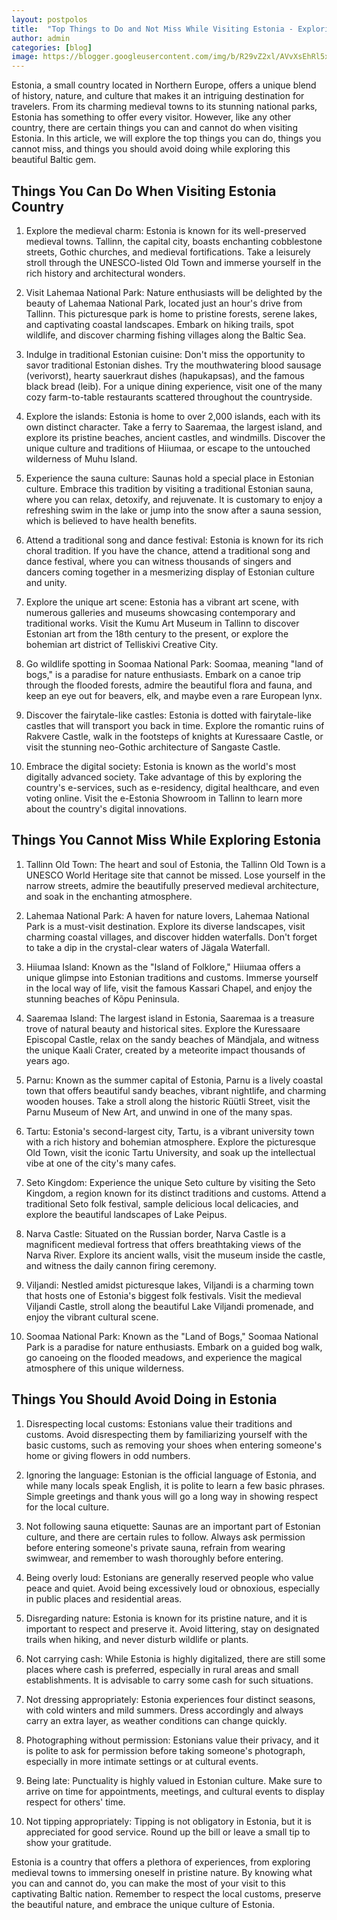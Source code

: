 ```yaml
---
layout: postpolos
title:  "Top Things to Do and Not Miss While Visiting Estonia - Exploring History, Nature, and Culture"
author: admin
categories: [blog]
image: https://blogger.googleusercontent.com/img/b/R29vZ2xl/AVvXsEhRl5xMB61fMW-gDHNK23kNlgj3w0deGui2M9G2NnEq1fgWZsMsihODBlEn2gVrE-P5W-6Qi3Qh8Q69bKo8nUSVC_ib0HoBlCgeIHxntFUNflYOIFgu10ctt3tj4UG-i3iuhpWSvk2ocXBfB0EmNybCymKNl__BHxnodZ9V_wmF3e4ckcomEyezNR3Sv1U/s1600/Greicy%20Mariana.jpg
---
```





<p>Estonia, a small country located in Northern Europe, offers a unique blend of history, nature, and culture that makes it an intriguing destination for travelers. From its charming medieval towns to its stunning national parks, Estonia has something to offer every visitor. However, like any other country, there are certain things you can and cannot do when visiting Estonia. In this article, we will explore the top things you can do, things you cannot miss, and things you should avoid doing while exploring this beautiful Baltic gem.</p>
<h2>Things You Can Do When Visiting Estonia Country</h2>
<ol>
<li>
<p>Explore the medieval charm: Estonia is known for its well-preserved medieval towns. Tallinn, the capital city, boasts enchanting cobblestone streets, Gothic churches, and medieval fortifications. Take a leisurely stroll through the UNESCO-listed Old Town and immerse yourself in the rich history and architectural wonders.</p>
</li>
<li>
<p>Visit Lahemaa National Park: Nature enthusiasts will be delighted by the beauty of Lahemaa National Park, located just an hour's drive from Tallinn. This picturesque park is home to pristine forests, serene lakes, and captivating coastal landscapes. Embark on hiking trails, spot wildlife, and discover charming fishing villages along the Baltic Sea.</p>
</li>
<li>
<p>Indulge in traditional Estonian cuisine: Don't miss the opportunity to savor traditional Estonian dishes. Try the mouthwatering blood sausage (verivorst), hearty sauerkraut dishes (hapukapsas), and the famous black bread (leib). For a unique dining experience, visit one of the many cozy farm-to-table restaurants scattered throughout the countryside.</p>
</li>
<li>
<p>Explore the islands: Estonia is home to over 2,000 islands, each with its own distinct character. Take a ferry to Saaremaa, the largest island, and explore its pristine beaches, ancient castles, and windmills. Discover the unique culture and traditions of Hiiumaa, or escape to the untouched wilderness of Muhu Island.</p>
</li>
<li>
<p>Experience the sauna culture: Saunas hold a special place in Estonian culture. Embrace this tradition by visiting a traditional Estonian sauna, where you can relax, detoxify, and rejuvenate. It is customary to enjoy a refreshing swim in the lake or jump into the snow after a sauna session, which is believed to have health benefits.</p>
</li>
<li>
<p>Attend a traditional song and dance festival: Estonia is known for its rich choral tradition. If you have the chance, attend a traditional song and dance festival, where you can witness thousands of singers and dancers coming together in a mesmerizing display of Estonian culture and unity.</p>
</li>
<li>
<p>Explore the unique art scene: Estonia has a vibrant art scene, with numerous galleries and museums showcasing contemporary and traditional works. Visit the Kumu Art Museum in Tallinn to discover Estonian art from the 18th century to the present, or explore the bohemian art district of Telliskivi Creative City.</p>
</li>
<li>
<p>Go wildlife spotting in Soomaa National Park: Soomaa, meaning &quot;land of bogs,&quot; is a paradise for nature enthusiasts. Embark on a canoe trip through the flooded forests, admire the beautiful flora and fauna, and keep an eye out for beavers, elk, and maybe even a rare European lynx.</p>
</li>
<li>
<p>Discover the fairytale-like castles: Estonia is dotted with fairytale-like castles that will transport you back in time. Explore the romantic ruins of Rakvere Castle, walk in the footsteps of knights at Kuressaare Castle, or visit the stunning neo-Gothic architecture of Sangaste Castle.</p>
</li>
<li>
<p>Embrace the digital society: Estonia is known as the world's most digitally advanced society. Take advantage of this by exploring the country's e-services, such as e-residency, digital healthcare, and even voting online. Visit the e-Estonia Showroom in Tallinn to learn more about the country's digital innovations.</p>
</li>
</ol>
<h2>Things You Cannot Miss While Exploring Estonia</h2>
<ol>
<li>
<p>Tallinn Old Town: The heart and soul of Estonia, the Tallinn Old Town is a UNESCO World Heritage site that cannot be missed. Lose yourself in the narrow streets, admire the beautifully preserved medieval architecture, and soak in the enchanting atmosphere.</p>
</li>
<li>
<p>Lahemaa National Park: A haven for nature lovers, Lahemaa National Park is a must-visit destination. Explore its diverse landscapes, visit charming coastal villages, and discover hidden waterfalls. Don't forget to take a dip in the crystal-clear waters of Jägala Waterfall.</p>
</li>
<li>
<p>Hiiumaa Island: Known as the &quot;Island of Folklore,&quot; Hiiumaa offers a unique glimpse into Estonian traditions and customs. Immerse yourself in the local way of life, visit the famous Kassari Chapel, and enjoy the stunning beaches of Kõpu Peninsula.</p>
</li>
<li>
<p>Saaremaa Island: The largest island in Estonia, Saaremaa is a treasure trove of natural beauty and historical sites. Explore the Kuressaare Episcopal Castle, relax on the sandy beaches of Mändjala, and witness the unique Kaali Crater, created by a meteorite impact thousands of years ago.</p>
</li>
<li>
<p>Parnu: Known as the summer capital of Estonia, Parnu is a lively coastal town that offers beautiful sandy beaches, vibrant nightlife, and charming wooden houses. Take a stroll along the historic Rüütli Street, visit the Parnu Museum of New Art, and unwind in one of the many spas.</p>
</li>
<li>
<p>Tartu: Estonia's second-largest city, Tartu, is a vibrant university town with a rich history and bohemian atmosphere. Explore the picturesque Old Town, visit the iconic Tartu University, and soak up the intellectual vibe at one of the city's many cafes.</p>
</li>
<li>
<p>Seto Kingdom: Experience the unique Seto culture by visiting the Seto Kingdom, a region known for its distinct traditions and customs. Attend a traditional Seto folk festival, sample delicious local delicacies, and explore the beautiful landscapes of Lake Peipus.</p>
</li>
<li>
<p>Narva Castle: Situated on the Russian border, Narva Castle is a magnificent medieval fortress that offers breathtaking views of the Narva River. Explore its ancient walls, visit the museum inside the castle, and witness the daily cannon firing ceremony.</p>
</li>
<li>
<p>Viljandi: Nestled amidst picturesque lakes, Viljandi is a charming town that hosts one of Estonia's biggest folk festivals. Visit the medieval Viljandi Castle, stroll along the beautiful Lake Viljandi promenade, and enjoy the vibrant cultural scene.</p>
</li>
<li>
<p>Soomaa National Park: Known as the &quot;Land of Bogs,&quot; Soomaa National Park is a paradise for nature enthusiasts. Embark on a guided bog walk, go canoeing on the flooded meadows, and experience the magical atmosphere of this unique wilderness.</p>
</li>
</ol>
<h2>Things You Should Avoid Doing in Estonia</h2>
<ol>
<li>
<p>Disrespecting local customs: Estonians value their traditions and customs. Avoid disrespecting them by familiarizing yourself with the basic customs, such as removing your shoes when entering someone's home or giving flowers in odd numbers.</p>
</li>
<li>
<p>Ignoring the language: Estonian is the official language of Estonia, and while many locals speak English, it is polite to learn a few basic phrases. Simple greetings and thank yous will go a long way in showing respect for the local culture.</p>
</li>
<li>
<p>Not following sauna etiquette: Saunas are an important part of Estonian culture, and there are certain rules to follow. Always ask permission before entering someone's private sauna, refrain from wearing swimwear, and remember to wash thoroughly before entering.</p>
</li>
<li>
<p>Being overly loud: Estonians are generally reserved people who value peace and quiet. Avoid being excessively loud or obnoxious, especially in public places and residential areas.</p>
</li>
<li>
<p>Disregarding nature: Estonia is known for its pristine nature, and it is important to respect and preserve it. Avoid littering, stay on designated trails when hiking, and never disturb wildlife or plants.</p>
</li>
<li>
<p>Not carrying cash: While Estonia is highly digitalized, there are still some places where cash is preferred, especially in rural areas and small establishments. It is advisable to carry some cash for such situations.</p>
</li>
<li>
<p>Not dressing appropriately: Estonia experiences four distinct seasons, with cold winters and mild summers. Dress accordingly and always carry an extra layer, as weather conditions can change quickly.</p>
</li>
<li>
<p>Photographing without permission: Estonians value their privacy, and it is polite to ask for permission before taking someone's photograph, especially in more intimate settings or at cultural events.</p>
</li>
<li>
<p>Being late: Punctuality is highly valued in Estonian culture. Make sure to arrive on time for appointments, meetings, and cultural events to display respect for others' time.</p>
</li>
<li>
<p>Not tipping appropriately: Tipping is not obligatory in Estonia, but it is appreciated for good service. Round up the bill or leave a small tip to show your gratitude.</p>
</li>
</ol>
<p>Estonia is a country that offers a plethora of experiences, from exploring medieval towns to immersing oneself in pristine nature. By knowing what you can and cannot do, you can make the most of your visit to this captivating Baltic nation. Remember to respect the local customs, preserve the beautiful nature, and embrace the unique culture of Estonia.</p>



<div style="height:1px;" >
<a id="show_id" onclick="document.getElementById('spoiler_id').style.display=''; document.getElementById('show_id').style.display='none';"></a><span id="spoiler_id" style="display: none;"><a class="link" onclick="document.getElementById('spoiler_id').style.display='none'; document.getElementById('show_id').style.display='';"></a>
<div style="background-color: rgba(0, 0, 0, 0); margin: 1px;">
<div class="smallfont"><i><span style="font-size: 16px; font-weight: bold; margin-right: 3px;"></span></i><input onclick="if (this.parentNode.parentNode.getElementsByTagName('div')[1].getElementsByTagName('div')[0].style.display != '') { this.parentNode.parentNode.getElementsByTagName('div')[1].getElementsByTagName('div')[0].style.display = ''; this.innerText = ''; this.value = 'Hide'; } else { this.parentNode.parentNode.getElementsByTagName('div')[1].getElementsByTagName('div')[0].style.display = 'none'; this.innerText = ''; this.value = 'new posts'; }" style="background-color: #00000000; font-size: 16px; width: auto;" type="button" value="new posts" />
</div>
<div class="alt2" style="background-color: rgba(255, 255, 255, 0); margin: 0px; padding: 0px;">
<div style="display: none;" loading="lazy">



 
itziarituno
Itziar Ituño (OFIZIAL)
hero_ft 
hero_ft
Hero Fiennes Tiffin
miguel_bernardeau 
miguel_bernardeau
Miguel Bernardeau
alvaromorte 
alvaromorte
Álvaro Morte
pedroalonsoochoro 
pedroalonsoochoro
Pedro Alonso
jaimelorentelo 
jaimelorentelo
Jaime Lorente
albafloresoficial 
albafloresoficial
Alba Flores
miguel.g.herran 
miguel.g.herran
Miguel Herrán
ursulolita 
ursulolita
Úrsula Corberó 🧸
cristinacastano.3 
cristinacastano.3
CRISTINA CASTAÑO
ester_exposito 
ester_exposito
Ester 🌙
mariapedraza_ 
mariapedraza_
Maria
prettybubbledog 
prettybubbledog
Pretty Bubble Dog Inc.
seo_cccc 
seo_cccc
서인국 Seo In Guk
iamcardib 
iamcardib
Cardi B
24chickenph 
24chickenph
24 Chicken Delivery
stephieevc 
stephieevc
Steph Cesario Castro
judahsmith 
judahsmith
Judah Smith
hazelberryofficial 
hazelberryofficial
Hazelberry™️ 𝒃𝒚 𝐀𝐫𝐚 𝐌𝐢𝐧𝐚 💚💜❤️
corsets_and_curves 
corsets_and_curves
Waist Trainers | Corsets
joweynn 
joweynn
ت
jerseydorph 
jerseydorph
Jersey d’Or
48mpirelifestyleclothing2018 
48mpirelifestyleclothing2018
48mpire Lifestyle Clothing Est.2018
maricar.tc 
maricar.tc
Maricar
itsangelguardian 
itsangelguardian
Angel Guardian
sakaso_ph 
sakaso_ph
SA.KA.SO
heyriley.ph 
heyriley.ph
Hey  Riley!
cheflovely 
cheflovely
Chef Lovely 😘
chelseamaey 
chelseamaey
chelsea robato
henannpalmbeach 
henannpalmbeach
Henann Palm Beach Resort
sanjuansurfresort 
sanjuansurfresort
San Juan Surf Resort
uniquelykisha09 
uniquelykisha09
Kisha De San Jose
mosbeauofficial 
mosbeauofficial
Mosbeau
celeste_cortesi 
celeste_cortesi
CELESTE CORTESI 🦋
beautylabwhiteningph 
beautylabwhiteningph
BeautyLab Whitening by Suaviss
dianne_medina 
dianne_medina
Dianne Medina Ilustre
azaleaboracayph 
azaleaboracayph
Azalea Hotels & Residences
docagiaguinaldo 
docagiaguinaldo
Doc Agi Aguinaldo
tazannaph 
tazannaph
Tazanna
victoriavillarroel 
victoriavillarroel
victoria villarroel
christianadimaunahan 
christianadimaunahan
Christiana Zaleta Dimaunahan
medallasportsclothing_ph 
medallasportsclothing_ph
Glen Medalla
ako2mih 
ako2mih
Sarah Mae Antonio
tokyoposh 
tokyoposh
Tokyo Posh Hair Extensions
alexisren 
alexisren
Alexis Ren
kuz 
kuz
Kyle Kuzma
anyaaragonthereal_ 
anyaaragonthereal_
Anya Aragon
flyt.society 
flyt.society
TiNiTingi
debsbangcore 
debsbangcore
Deberly Bangcore
missbalakang 
missbalakang
Gemene Fernando
rayanaeissa 
rayanaeissa
RAYANA 🧿
victoriawwhh 
victoriawwhh
Victoria
nickie.ashen 
nickie.ashen
Nickie Ashen
haveli_house 
haveli_house
Haveli House of Biryani&Kebab
babyishinly 
babyishinly
ishin
samtang._ 
samtang._
Sam Tang
classy_sassy.ph 
classy_sassy.ph
Earrings • Sleepwear • Bags
ds18_ph 
ds18_ph
DS18 Philippines
dr.rfdsmile 
dr.rfdsmile
Dr.Ralph Figaroa Delas Alas 🇯🇵🇰🇷🇲🇾🇮🇩🇹🇭🇨🇳🇸🇬🇦🇪🇫🇷🇩🇪
4rfreshandfrozen 
4rfreshandfrozen
4R Fresh and Frozen
mataev_ss707 
mataev_ss707
Siko
zozitunzi 
zozitunzi
Zozibini Tunzi
valeriaskincosmetic 
valeriaskincosmetic
Valeria Skin  Hair  & Cosmetic
thequirkywolf 
thequirkywolf
Diez
skratch_ph 
skratch_ph
Skratch
danielleyayalaa 
danielleyayalaa
Danielley Ayala
jamillph 
jamillph
Jayzam Manabat
daryldann26 
daryldann26
Daryl Dann Pallesco Apacionado
victoriiasalazar 
victoriiasalazar
Victoria Salazar
yuanderlust_ph 
yuanderlust_ph
Kian Ang
carenmartinr 
carenmartinr
Caren Martin
iamnicki07 
iamnicki07
Glory Labor
cloegreco 
cloegreco
Cloe Greco
my.hyphoria 
my.hyphoria
🛒 Shop: HYPHORIA.NET👈
gymtears 
gymtears
Gym Tears™ | Fitness Workouts
elina_4_22 
elina_4_22
🤍Karimova Elina_엘리나🤍
theanastasiah 
theanastasiah
Ana
tephanie_ann 
tephanie_ann
Teptep ❤️
dakotajames.tv 
dakotajames.tv
Dakota James
lindsaycapuano 
lindsaycapuano
Lindsay Capuano
badinfluencemag 
badinfluencemag
camille_aguinaldo 
camille_aguinaldo
Camille
markindustries 
markindustries
Mark Rodil
prettyduchesscostumes 
prettyduchesscostumes
Cruz Chelle
successfullnb 
successfullnb
Marry Anne Navarro
viking.barbie 
viking.barbie
Viking B@rbie
alexailacad 
alexailacad
Alexa Ilacad
yourbabychina 
yourbabychina
China Roces Santos
oceancravingsmnl 
oceancravingsmnl
Ocean Cravings Manila
whiteyteethclub 
whiteyteethclub
Whitey Teeth Club
ikategonzales 
ikategonzales
Kate Gonzales
ysabel_ortega 
ysabel_ortega
Maria Ysabel Ortega
prestigeinternationalofficial 
prestigeinternationalofficial
prestigeinternationalofficial
reginetolentinoatelier 
reginetolentinoatelier
Regine Tolentino Atelier
reginetolentino 
reginetolentino
Regine Tolentino
alicia.faubel 
alicia.faubel
Alicia Faubel
maricon_ok 
maricon_ok
Maricon Escosis
theheartygrub 
theheartygrub
The Hearty Grub
skinnedph 
skinnedph
Skinned PH
cevicheph 
cevicheph
Ceviche - A Peruvian Gastropub
neenaswim 
neenaswim
Neena Swim
verniecenciso 
verniecenciso
Verniece Enciso Dichaves
vernenciso 
vernenciso
Vern Enciso-Lim
reigermar 
reigermar
Rei
8wa.ph 
8wa.ph
8wa
detailcosmetics 
detailcosmetics
DETAIL
lou_flores 
lou_flores
Lou Flores
hammy_tv 
hammy_tv
Ryan & Jen Hamilton (HAMMY TV)
itskylinealcantara 
itskylinealcantara
Kyline Alcantara
halohayleys 
halohayleys
Hayley Stewart
anibiustore 
anibiustore
Anibiu
silkton 
silkton
Tonton
christinesamsonn 
christinesamsonn
Christine Samson
gluta_king 
gluta_king
GLUTAKINGxGLOWUP STUDIO
jpaulzaragoza 
jpaulzaragoza
JPaul Zaragoza
kjmcosmetics 
kjmcosmetics
KJMCOSMETICS®
vinoe.markie 
vinoe.markie
Mark
secret_shaper 
secret_shaper
Secret Shaper PH
jessicamarasigann 
jessicamarasigann
Jessica Marasigan
missfranki 
missfranki
Franki Russell
dianacmackey 
dianacmackey
Diana Mackey
cospraycolor 
cospraycolor
Cospray Hair Color
iammajoy_ 
iammajoy_
Majoy Apostol
jamiezhu 
jamiezhu
JAMIE ZHU
dzaiilalahluna 
dzaiilalahluna
Leonor Luna
xanderangeles 
xanderangeles
XNDR
nielzennoel 
nielzennoel
Nielzen Noel Muyco
mariaxxcollections 
mariaxxcollections
rawfotographyseries 
rawfotographyseries
Prasanna Mhatre
manishaaa9 
manishaaa9
Nish
eyrishhh 
eyrishhh
Airish S Rivera
ayramariano 
ayramariano
𝔸𝕪𝕣𝕒 𝕊𝕒𝕞𝕒𝕟𝕚𝕖𝕘𝕠 𝕄𝕒𝕣𝕚𝕒𝕟𝕠 🇲🇵
jhoannsotelo 
jhoannsotelo
Jho Ann Sotelo
chinitacat 
chinitacat
ᜁᜃ᜔ᜌ᜔
angelsecretcloset 
angelsecretcloset
💝 Everything A Woman Wants 💝
ricadetiquez 
ricadetiquez
Rica Detiquez
ryxskinsincerity 
ryxskinsincerity
RyxSkin Sincerity Inc. 
leeroykudzaiphotography 
leeroykudzaiphotography
Leeroy Kudzai
widgetcityhubph 
widgetcityhubph
Widget City Hub
realanajalandoni 
realanajalandoni
Ana Jalandoni
karlaestrada1121 
karlaestrada1121
KARLA ESTRADA
kathnailsbykcmb 
kathnailsbykcmb
KathNails by KCMB
getfitmeals.ph 
getfitmeals.ph
GET FIT MEALS PH
rogph 
rogph
ROG Philippines
chaiarellano 
chaiarellano
Yhana Arellano
herclosetshoppe 
herclosetshoppe
HERCLOSETSHOPPE
itsjazz.ads 
itsjazz.ads
chinitas_closet 
chinitas_closet
Chinitas Closet
jajahrnz 
jajahrnz
Jaja Hernaez
laybareplus 
laybareplus
Lay Bare Plus
jelfeliz 
jelfeliz
Jellie Felizardo
purplesoleph 
purplesoleph
Purple Sole
cathygonzaga 
cathygonzaga
Alex Gonzaga-Morada
itsjoan.g 
itsjoan.g
Joan Gudito
bw_womenofficial 
bw_womenofficial
BW Women
fairydressshopenchantingdesign 
fairydressshopenchantingdesign
Fairy Dress Shop 🧚‍♀️
ayumi.eyelash 
ayumi.eyelash
Ayumi Art and Beauty Studios
sugarlashph 
sugarlashph
SugarLash Beauty Lounge
alexmitarpx 
alexmitarpx
Alex Mitar
piapadre 
piapadre
PIA♡
lakstudioph 
lakstudioph
LAK Studio
artisanpro 
artisanpro
Artisan Professionnel
chaibeautyspa 
chaibeautyspa
#𝑨𝒄𝒉𝒊𝒆𝒗𝒆𝒀𝒐𝒖𝒓𝑩𝒆𝒔𝒕𝑱𝒖𝒔𝒕𝑾𝒐𝒌𝒆𝑼𝒑𝑮𝒍𝒐𝒘
angelarosslove 
angelarosslove
ⒶⓃⒼⒺⓁⒶ ⓇⓄⓈⓈ
arielbanega_ 
arielbanega_
Ariel Fortades Bañega
jefoto 
jefoto
Jef Photography
jaredleto 
jaredleto
JARED LETO
stylestudded 
stylestudded
Style Studded & Hombre Co.
sexy_xze.ph 
sexy_xze.ph
Sexy Xze
bt21_official 
bt21_official
BT21
kidscompanyph 
kidscompanyph
KidsCompanyPH
ashleyresch 
ashleyresch
Ashley Resch 🦋
coachcastro_ 
coachcastro_
George Castro
_wigshoppe 
_wigshoppe
WIGS SHOPPE
aeriel 
aeriel
Aeriel Garcia - Sugui
snowcaps_ph 
snowcaps_ph
Snow Caps Glutathione
bernrodil 
bernrodil
Bern Rodil
premfit 
premfit
PremFit®
markykiddos 
markykiddos
Marky Angelo
madecosbeauty 
madecosbeauty
𝐌𝐀𝐃𝐄𝐂𝐎𝐒 𝐁𝐄𝐀𝐔𝐓𝐘™
riveramaika 
riveramaika
Maika Rivera
dacevedotattoo 
dacevedotattoo
Da Acevedo
emmanuellevera 
emmanuellevera
emmanuelle ♡
vismaramartina 
vismaramartina
ᎷᎪᎡᎢᏆNᎪ
jessbittelbrunnk 
jessbittelbrunnk
JÉSSICA BITTELBRUNN
dnolshop8 
dnolshop8
Brasport bikini gstring Bali
jellyeugenio 
jellyeugenio
Angelo Eugenio/ Jelly Eugenio
deejaysoda 
deejaysoda
DJ SODA OFFICIAL 🇰🇷
mimiyuuuh 
mimiyuuuh
mimiyuuuh 🦖
privatestorey 
privatestorey
Private Storey™️ Women’s Sleepwear & Bridal Sets
lashgodbynikki 
lashgodbynikki
Lash God
taaarannn 
taaarannn
dasha taran
therealangellocsin 
therealangellocsin
Angel Locsin-Arce
shenyueyeah 
shenyueyeah
沈月
drmelaniemanlongat 
drmelaniemanlongat
Melanie Manlongat
oioioio 
oioioio
Risa
bts.bighitofficial 
bts.bighitofficial
BTS official
wowitsdominic 
wowitsdominic
Dominic
newlounge.ph 
newlounge.ph
NEW Lounge
zeewipark 
zeewipark
© Jee Won Park
tutanesdental 
tutanesdental
Tutanes Dental Clinic
michelledyy 
michelledyy
MD
urassayas 
urassayas
Urassaya Sperbund
tutumshop 
tutumshop
𝙏𝙪𝙩𝙪𝙢 𝙨𝙝𝙤𝙚𝙨 𝙚𝙨𝙩 2011
kathleen_paton 
kathleen_paton
Kathleen Paton
malkashaver 
malkashaver
ᜋᜎ᜔ᜃ ᜐᜌᜒᜊ
patchmag 
patchmag
Patch Magtanong-Cordoves 🇵🇭
gazinii 
gazinii
Gazini Ganados
evapatalinjug 
evapatalinjug
Eva Psychee Patalinjug
ahtisa 
ahtisa
Ma Ahtisa Manalo
vimrushton 
vimrushton
Vickie Marie Rushton 🦋
bbpilipinasofficial 
bbpilipinasofficial
Binibining Pilipinas
dvoshansky 
dvoshansky
Двощанский
antonetteespiritu13 
antonetteespiritu13
🦋❄️Antonette Espiritu❄️🦋
ladykisser082 
ladykisser082
alex montemayor (moreno)
hannahstocking 
hannahstocking
Hannah Stocking
glutaworks 
glutaworks
Purebeauty Collagen Luxcent CEO
gys.ph 
gys.ph
Grabyourstyle
worldvisionphl 
worldvisionphl
World Vision Philippines
gameofthrones 
gameofthrones
gameofthrones
sierraaaskyee 
sierraaaskyee
Sierra Skye
ohpolly 
ohpolly
OH POLLY
dossdirect 
dossdirect
DOSS
camimendes 
camimendes
camila mendes
tanamongeau 
tanamongeau
tana mongeau
sophiet 
sophiet
S O P H I E T U R N E R
maisie_williams 
maisie_williams
Maisie Williams
kissnyph 
kissnyph
Kiss NY Philippines
yvonnearesu_ 
yvonnearesu_
Glory Aresu 🇮🇹🇵🇭
siobhan.moylan 
siobhan.moylan
Siobhan Moylan
paulina.evnglsta 
paulina.evnglsta
Paulina Evangelista
emilia_clarke 
emilia_clarke
emanyana 
emanyana
Joe
kazelkinouchi 
kazelkinouchi
KK
puffnpass.bite 
puffnpass.bite
Puff N' Pass
_diamondeboutique 
_diamondeboutique
Diamonde Boutique
heydollextensions 
heydollextensions
Hey Doll 🧜🏻‍♀️
radiant.lux.jewelry 
radiant.lux.jewelry
Radiant Jewelry
tjswim 
tjswim
TJ SWIM
emrata 
emrata
Emily Ratajkowski
si_swimsuit 
si_swimsuit
Sports Illustrated Swimsuit
mozhde.marivani 
mozhde.marivani
Mozhde Marivani
damndella 
damndella
Della Hamby
chrisbrownofficial 
chrisbrownofficial
BROWN
justzenkichi 
justzenkichi
Zenkichi X
deardietph 
deardietph
Dear Diet Delivery PH
yanasinner 
yanasinner
Yana Sinner 🦊 🇮🇹
anastasiya.ty 
anastasiya.ty
A N A S T A S I Y A T Y
amiraababygirl 
amiraababygirl
Mira
kourtneykardash 
kourtneykardash
Kourtney Kardashian Barker
audreyanamichelle 
audreyanamichelle
Audreyana Michelle
visabelaaa 
visabelaaa
Via Gonzalo
joiepanal 
joiepanal
Joie Panal
maryletim 
maryletim
Mary Letim
jelaiandresofficial 
jelaiandresofficial
Jelai Andres
yo.itscha 
yo.itscha
🌸anne
_franchescaiturrios 
_franchescaiturrios
친나 Franchesca Kim🌙🦄
tom_saludes8888 
tom_saludes8888
Tom Saludes
eve.lunaofficial 
eve.lunaofficial
Eve Luna
patriciahenson 
patriciahenson
Patricia Henson
prettygurl2006ph 
prettygurl2006ph
since2006 prettygurl2006
filipinotravelph 
filipinotravelph
Filipino Travel
meganfox 
meganfox
Megan Fox
realbarbie_beldad 
realbarbie_beldad
RealBarbie beldad 🧿🪬🧿
swanlungs 
swanlungs
Emma Jasmine
tyraxxii14 
tyraxxii14
Tyra Ku 🌹
rahkigiovanni 
rahkigiovanni
H E R ⚜️ E X C E L L E N C Y
nailbar.manila 
nailbar.manila
Nailbar Manila
lashedbylera 
lashedbylera
𝐋𝐀𝐒𝐇𝐄𝐃 𝐁𝐘 𝐋𝐄𝐑𝐀
carlassicc 
carlassicc
Carla Chao
apolsalangad 
apolsalangad
Apol Salangad
healthybeautyph_ 
healthybeautyph_
Healthy Beauty
missgelliemae 
missgelliemae
Gelliemae Rivera Obeña
yassicoo 
yassicoo
Yassi Coo
_dianeperez 
_dianeperez
Diane Perez
jonoderivera 
jonoderivera
Jono de Rivera
olimjon17_17 
olimjon17_17
Olimjon1717
shutter_and_lens 
shutter_and_lens
Spin Doc
ramilbtan 
ramilbtan
RT
e_sports_ready 
e_sports_ready
E sports ready
bridecupcakesandmore 
bridecupcakesandmore
Bride Cupcakes and more
kimtycases 
kimtycases
KIMTY CASES
_kikifit_ 
_kikifit_
Keelin Nugent
graychbeautylounge 
graychbeautylounge
Graych Beauty Lounge
dix_perez 
dix_perez
Dix Perez
archie_zapanta 
archie_zapanta
Archie Zapanta
maicapalo 
maicapalo
Maica Criselle Palo-Mocon
xmcamillax 
xmcamillax
Michaela Camilla Cabarle
leadersphilippines 
leadersphilippines
Leaders Philippines
christinetenano_ 
christinetenano_
Christine Nano
jessiemiranda20 
jessiemiranda20
Jessie Miranda
myjaps 
myjaps
JULIE ANNE SAN JOSE
medicenaime 
medicenaime
AIMÉ | Beauty Blogger
iamryzacenon 
iamryzacenon
Ms. Ryza Cenon
amazingplayground13 
amazingplayground13
The Amazing Playground
antheabueno 
antheabueno
Anthea Bueno
comfortlivingph 
comfortlivingph
Comfort Living
eclairmanila 
eclairmanila
eclairflower
sheemmyferrer 
sheemmyferrer
Sheemmy Ferrer
obatabeauty 
obatabeauty
Obata Beauty Clinic
sephora 
sephora
Sephora
romanofempire 
romanofempire
Roman Ang
ig_influencers_hub 
ig_influencers_hub
Influencers and Creators
limx.xx 
limx.xx
Smile✨
themagicofturmeric 
themagicofturmeric
Turmeric Dionisio Balili
theothersideofturmeric 
theothersideofturmeric
Turmeric Balili
jackiegirlg 
jackiegirlg
Jackie Gonzaga
ashleyortega 
ashleyortega
Ashley Ortega
oddizee 
oddizee
Oddizee
ninosac 
ninosac
Niño Sac 🇵🇭
megan_sison 
megan_sison
AJ Sison
stepien.magdalena 
stepien.magdalena
Marta Magdalena Stępień
_nickyyu 
_nickyyu
sugarcoatedmarket 
sugarcoatedmarket
Personalized Cases & Pillows
jenbretty 
jenbretty
Jen Brett
flizvsantos 
flizvsantos
Liz Santos
marielleangelaaa 
marielleangelaaa
Marielle Angela
winnieharlow 
winnieharlow
♔Winnie Harlow♔
veste.ph 
veste.ph
Vesté Body & Beauty
pachecolars 
pachecolars
Lars Pacheco
adrianalima 
adrianalima
Adriana Lima
benchtm 
benchtm
BENCH/ lifestyle + clothing
caesarwu_ 
caesarwu_
CAESAR WU
itsluckycharm_ 
itsluckycharm_
Charmaine Avanceña
gemtugade 
gemtugade
ImaGeM Studio
igmodels.collabrecruitment 
igmodels.collabrecruitment
IG Models Collab Recruitment
andreaetorres 
andreaetorres
Andrea Torres
itsashleyrivera 
itsashleyrivera
Ashley Rivera
coraljanella 
coraljanella
𝔍𝔞𝔫𝔢𝔩𝔩𝔞 ℭ𝔬𝔯𝔞𝔩🧚‍♀️
_pearlgonzaless 
_pearlgonzaless
Pearl Gonzales
kristelfulgar 
kristelfulgar
Kristel Fulgar
abbietolentino 
abbietolentino
Abigail Tolentino - Ardales
elaign_8 
elaign_8
ᴱᴸᴬᴵᴳᴺ ᴹᴱᴺᴰᴼᶻᴬ
lalalalisa_m 
lalalalisa_m
LISA
j_chaeyeoni 
j_chaeyeoni
정채연
actor_jisoo 
actor_jisoo
Jisoo Kim
naixeel 
naixeel
Xian Lee Irelandezza
rblyngnt 
rblyngnt
Robb Guinto
playmatejanine 
playmatejanine
Janine Rivera
maineeugenioofficial 
maineeugenioofficial
Maine Eugenio
krisangels_model 
krisangels_model
Kristian Torres
bianna.liong 
bianna.liong
Bíanna
candiceswanepoel 
candiceswanepoel
𝗖𝗮𝗻𝗱𝗶𝗰𝗲
milklingerie 
milklingerie
Milk Lingerie
leonardodicaprio 
leonardodicaprio
Leonardo DiCaprio
erielyngaston 
erielyngaston
Erielyn Gaston
royaleofficialph 
royaleofficialph
Royalè Business Club International Inc.
thestylechick 
thestylechick
Thestylechick
rizzamaecruz28 
rizzamaecruz28
Rizza Mae Cruz
blackpinkofficial 
blackpinkofficial
BLΛƆKPIИK
iamlauralehmann 
iamlauralehmann
Laura Lehmann-Pessumal
sweetz_________ 
sweetz_________
sweetz_________
boomsason 
boomsason
Boom Sason
shop_with_k 
shop_with_k
Karen Cruz
carlanteng 
carlanteng
Precision Look By Carlan Teng
dylan_wang_1220 
dylan_wang_1220
王鹤棣Dylan_Wang
kuanhung_ 
kuanhung_
官鴻 Darren
rubyrose 
rubyrose
Ruby Rose
kryzzzie 
kryzzzie
Kryz
intissimo_ 
intissimo_
Bridal Robes and Sleepwear PH
heavenperalejo 
heavenperalejo
Heaven Peralejo
joan.cake 
joan.cake
Joan Yu
tribalph 
tribalph
tribalph
dutdutanconvention 
dutdutanconvention
Dutdutan Tattoo Convention
beautybytellie 
beautybytellie
Kristel Yap
appledy__ 
appledy__
Apple Dy
sofab_ 
sofab_
sushmita fabro
hairbynanteywest 
hairbynanteywest
NANTE ALINGASA
wilhelminamodels 
wilhelminamodels
WILHELMINA
artbymery 
artbymery
Mery ☁️
lmsire 
lmsire
Laura Siré
stechdraws_ 
stechdraws_
Stech
jacobelordi 
jacobelordi
Jacob Elordi
joeyking 
joeyking
Joey King
apostoldental 
apostoldental
Apostol Dental Cosmetic Center
women_milano 
women_milano
Women Management Milano
victoria_belo 
victoria_belo
Vicki Belo  M.D.
ncentineo 
ncentineo
Noah
toalltheboysivelovedbefore 
toalltheboysivelovedbefore
To All The Boys 💌
themartyharper 
themartyharper
Marty Harper
baninaybautista 
baninaybautista
BANINAY
bernardokath 
bernardokath
Kathryn Bernardo 🐘
kaybash1326 
kaybash1326
kaybash1326
jenerickresort 
jenerickresort
Jenerick Resort
fayelorenzo_ 
fayelorenzo_
Faye Lorenzo
mushbetter 
mushbetter
MushBetter Foods Inc.
imsheha 
imsheha
SHEHA
thenakedtiger 
thenakedtiger
THE NAKED TIGER
juliearing11 
juliearing11
Julie Aring
philippines_thesexiest 
philippines_thesexiest
PHILIPPINES SEXIEST LIST
bellahadid 
bellahadid
Bella 🦋
yapmark921 
yapmark921
Mark Antony Yap
alodia 
alodia
Alodia Quimbo
therealjaytablante 
therealjaytablante
Jay Tablante
lilireinhart 
lilireinhart
Lili Reinhart
colesprouse 
colesprouse
Cole Sprouse
corsetclub 
corsetclub
jillian 
jillian
Jillian Ward
althea.roxan_ternuhanngdonya 
althea.roxan_ternuhanngdonya
Monica Malonzo
myragolloso 
myragolloso
Myra Licerio Golloso
ememazingg 
ememazingg
JCP
annmmontero 
annmmontero
Ann Montero
katiexang 
katiexang
𝕂at 𝔸ng
focusalabang 
focusalabang
Focus Medical Commercenter
puma 
puma
PUMA
farroncafeph 
farroncafeph
Farron Cafe
allisonjamiekaye 
allisonjamiekaye
Allison Kaye
konstyleph 
konstyleph
K Onstyle Philippines
belosunexpert 
belosunexpert
Belo SunExpert
shreddph 
shreddph
SHREDD
larissafeliccia 
larissafeliccia
Larissa Feliccia
dualipa 
dualipa
DUA LIPA
angelicaclothingco 
angelicaclothingco
Angelica Clothing Co.
shoegamemanila 
shoegamemanila
ShoeGame PH Corp
vafsie 
vafsie
Vins
mswendylauren 
mswendylauren
Wendy Lauren
mario_mm38 
mario_mm38
Mario Maurer
shannevillareal 
shannevillareal
Shanne Villa-Real
bela 
bela
Bela Padilla
ime_ph 
ime_ph
iMe Philippines
__youngbae__ 
__youngbae__
TAEYANG
heybiblee 
heybiblee
이성경
you_r_love 
you_r_love
김유정 KIM YOU JUNG 🇰🇷
theupperdeckph 
theupperdeckph
The Upper Deck Sports Center
phs1116 
phs1116
박형식 / PARKHYUNGSIK
blossom_entertainment 
blossom_entertainment
블러썸 엔터테인먼트
bybyebyefuckyouall 
bybyebyefuckyouall
B Y E
jinyoung0423 
jinyoung0423
b1a4 jinyoung
alvbin 
alvbin
Alvin Delos Reyes
farishcetamol 
farishcetamol
Farish Banalnal
londonshaygoheen 
londonshaygoheen
London goheen
kyo1122 
kyo1122
Song hyekyo
victoriassecret 
victoriassecret
Victoria's Secret
jongsuk0206 
jongsuk0206
이종석
holyhaein 
holyhaein
정해인
jetlaggedbuddy 
jetlaggedbuddy
Jetlaggedbuddy
michannekaye 
michannekaye
♕ Michanne Kaye Mika Umali ❦
s.nco_ 
s.nco_
nico
_collynqueano 
_collynqueano
Collyn Queaño
gourmadebychefroblau 
gourmadebychefroblau
Gourmade by Chef Rob Lau
mahlaghajaberi 
mahlaghajaberi
MAHLAGHA ☽
hgkrio 
hgkrio
JM Gundran
earn_with_julie_marta 
earn_with_julie_marta
bellathorne 
bellathorne
BELLA
talenthigh 
talenthigh
Talent High
squatforchicks 
squatforchicks
SPORTS | FITNESS | MOTIVATION
biancakmiec 
biancakmiec
Bianca Kmiec
princesstephee 
princesstephee
Steph Baldonado 🌸
ella.killa 
ella.killa
Maria Daniella Hake
basementsalons 
basementsalons
Basement Salons
hairbyfendidudi 
hairbyfendidudi
Fendi-Dudi
boomsasonquickcustom 
boomsasonquickcustom
BOOM SASON Quick Custom
kylieverzosa 
kylieverzosa
Kylie Verzosa
iamjaseve 
iamjaseve
Jasmine Eve
latinawear 
latinawear
La Tina Wear
samanthabernardo__ 
samanthabernardo__
SamBer ♛
idoltaptv 
idoltaptv
iDOLTapTV
catriona_gray 
catriona_gray
Catriona Gray
djsofiamiguel 
djsofiamiguel
Sofia Miguel 🎧✈️💸
zarksburgers 
zarksburgers
Zark's Burgers
yaras.preloved 
yaras.preloved
YARA
pinaysexiestmodels 
pinaysexiestmodels
Pinay Sexiest Models
itskimilee_ 
itskimilee_
K I M I 💋
bcbench 
bcbench
Ben Chan
joanilejay 
joanilejay
Joan Ilejay
kriznuqui010 
kriznuqui010
Kriz Nuqui🎬🎥📷
lasenza 
lasenza
La Senza
nails.and.glamour 
nails.and.glamour
NailsandGlamourByJoaneKathlyn
tjcatalan 
tjcatalan
Trevor John Catalan
sandrealeesalon 
sandrealeesalon
Sandrea Lee Salon
direkbobetvidanes 
direkbobetvidanes
Bobet Vidanes
stelavitsu_lingerie 
stelavitsu_lingerie
StelaVitsu
platesign 
platesign
platesign
roxannebarcelo 
roxannebarcelo
Roxanne Barcelo
byninadmng 
byninadmng
by @ninadmng
_outlineslife_ 
_outlineslife_
~aDAYinmyLIFE~
jerf.k 
jerf.k
Jerf
chitomirandajr 
chitomirandajr
Chito Miranda
apartment8clothing 
apartment8clothing
𝐀𝐩𝐚𝐫𝐭𝐦𝐞𝐧𝐭 8 𝐂𝐥𝐨𝐭𝐡𝐢𝐧𝐠
eyekyandishop 
eyekyandishop
𝓔𝔂𝓮 𝓒𝓪𝓷𝓭𝔂 𝓢𝓱𝓸𝓹
adibaltahan 
adibaltahan
Adib Altahan
belobeauty 
belobeauty
Belo Medical Group
houseofcb 
houseofcb
House Of CB
demirose 
demirose
Demi 🌹
joshiebonnevie 
joshiebonnevie
Joshie Bonnevie
itshardieboy 
itshardieboy
Hardie Del Mundo
inscentsmanila 
inscentsmanila
inScents Home Fragrances
rebekahreyes 
rebekahreyes
Rookie ☾
imnathaliehart 
imnathaliehart
Nathalie Hart
dior_dentalcare 
dior_dentalcare
Dior San Buena Dental Care
micoline.acedera 
micoline.acedera
Micoline Acedera 🍒🧜‍♀️
vangoathe 
vangoathe
Van Lichauco
lissacorinne_art 
lissacorinne_art
Lissa Corinne
jemarysebastian 
jemarysebastian
Jemary Sebastian
eskayaresort 
eskayaresort
Eskaya Beach Resort & Spa
ivanaalawi 
ivanaalawi
Ivana Alawi
evonwahab 
evonwahab
Evon
shaina_salazar 
shaina_salazar
SS ❤️
mwmdv 
mwmdv
Mit Wane Maryce Veluz
jamiefuents 
jamiefuents
Red Malong
vlapparel.ph 
vlapparel.ph
v.l. by lee
ambrabgutierrez 
ambrabgutierrez
𝕬𝖒𝖇𝖗𝖆 ♉️♓️♏️
pinaynation 
pinaynation
Pinaynation
jessicaclements 
jessicaclements
Jess Clements
sweetiecxguioa 
sweetiecxguioa
Sweetie Caguioa
debsgarcia 
debsgarcia
Debbie Garcia
artunepo 
artunepo
Artu Nepomuceno | Photographer
mulatmag 
mulatmag
mulatmag










</div></div></div></span>
</div>

